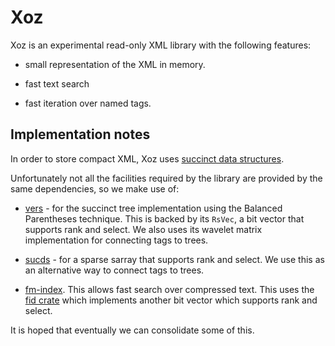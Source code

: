 # Xoz

Xoz is an experimental read-only XML library with the following features:

* small representation of the XML in memory.

* fast text search

* fast iteration over named tags.

## Implementation notes

In order to store compact XML, Xoz uses [succinct data
structures](https://en.wikipedia.org/wiki/Succinct_data_structure).

Unfortunately not all the facilities required by the library
are provided by the same dependencies, so we make use of:

* [vers](https://crates.io/crates/vers-vecs) - for the succinct tree
  implementation using the Balanced Parentheses technique. This is backed by
  its `RsVec`, a bit vector that supports rank and select. We also uses its
  wavelet matrix implementation for connecting tags to trees.

* [sucds](https://crates.io/crates/sucds) - for a sparse sarray that supports
  rank and select. We use this as an alternative way to connect tags to trees.

* [fm-index](https://crates.io/crates/fm-index). This allows fast search over
  compressed text. This uses the [fid
  crate](https://crates.io/crates/fid/0.1.7) which implements another bit
  vector which supports rank and select.

It is hoped that eventually we can consolidate some of this.